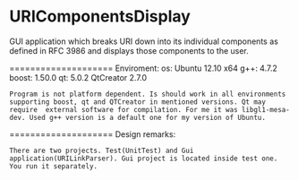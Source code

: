 URIComponentsDisplay
====================

GUI application which breaks URI down into its individual components as defined in RFC 3986 and displays those components to the user.

====================
Enviroment:
	os: Ubuntu 12.10 x64
	g++: 4.7.2
	boost: 1.50.0
	qt: 5.0.2
	QtCreator 2.7.0

	Program is not platform dependent. Is should work in all environments supporting boost, qt and QTCreator in mentioned versions. Qt may require  external software for compilation. For me it was libgl1-mesa-dev. Used g++ version is a default one for my version of Ubuntu.

====================
Design remarks:

	There are two projects. Test(UnitTest) and Gui application(URILinkParser). Gui project is located inside test one. You run it separately.
